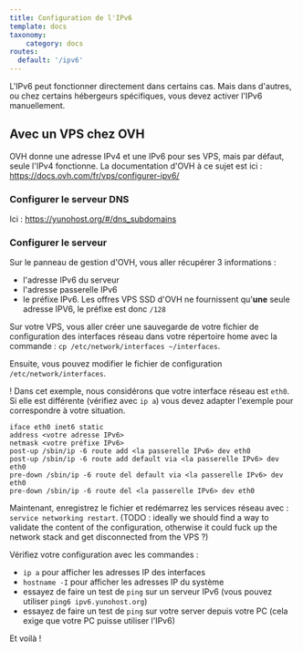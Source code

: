 ```yaml
---
title: Configuration de l'IPv6
template: docs
taxonomy:
    category: docs
routes:
  default: '/ipv6'
---
```


L'IPv6 peut fonctionner directement dans certains cas. Mais dans d'autres, ou chez certains hébergeurs spécifiques, vous devez activer l'IPv6 manuellement.

## Avec un VPS chez OVH

OVH donne une adresse IPv4 et une IPv6 pour ses VPS, mais par défaut, seule l'IPv4 fonctionne.
La documentation d'OVH à ce sujet est ici : https://docs.ovh.com/fr/vps/configurer-ipv6/

### Configurer le serveur DNS

Ici : https://yunohost.org/#/dns_subdomains

### Configurer le serveur

Sur le panneau de gestion d'OVH, vous aller récupérer 3 informations :
- l'adresse IPv6 du serveur
- l'adresse passerelle IPv6 
- le préfixe IPv6. Les offres VPS SSD d'OVH ne fournissent qu'**une** seule adresse IPV6, le préfixe est donc `/128`

Sur votre VPS, vous aller créer une sauvegarde de votre fichier de configuration des interfaces réseau dans votre répertoire home avec la commande : `cp /etc/network/interfaces ~/interfaces`.

Ensuite, vous pouvez modifier le fichier de configuration `/etc/network/interfaces`.

! Dans cet exemple, nous considérons que votre interface réseau est `eth0`. Si elle est différente (vérifiez avec `ip a`) vous devez adapter l'exemple pour correspondre à votre situation.

```plaintext
iface eth0 inet6 static
address <votre adresse IPv6>
netmask <votre préfixe IPv6>
post-up /sbin/ip -6 route add <la passerelle IPv6> dev eth0
post-up /sbin/ip -6 route add default via <la passerelle IPv6> dev eth0
pre-down /sbin/ip -6 route del default via <la passerelle IPv6> dev eth0
pre-down /sbin/ip -6 route del <la passerelle IPv6> dev eth0
```

Maintenant, enregistrez le fichier et redémarrez les services réseau avec : `service networking restart`. (TODO : ideally we should find a way to validate the content of the configuration, otherwise it could fuck up the network stack and get disconnected from the VPS ?)

Vérifiez votre configuration avec les commandes :
- `ip a` pour afficher les adresses IP des interfaces
- `hostname -I` pour afficher les adresses IP du système
- essayez de faire un test de `ping` sur un serveur IPv6 (vous pouvez utiliser `ping6 ipv6.yunohost.org`)
- essayez de faire un test de `ping` sur votre server depuis votre PC (cela exige que votre PC puisse utiliser l'IPv6)

Et voilà !
